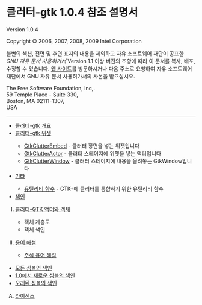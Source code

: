 # 클러터-gtk 1.0.4 참조 설명서 #

Version 1.0.4

Copyright &copy; 2006, 2007, 2008, 2009 Intel Corporation

불변의 섹션, 전면 및 후면 표지의 내용을 제외하고 자유 소프트웨어 재단이 공표한 _GNU 자유 문서 사용허가서_ Version 1.1 이상 버전의 조항에 따라 이 문서를 복사, 배포, 수정할 수 있습니다. [웹 사이트](http://www.fsf.org)를 방문하시거나 다음 주소로 요청하여 자유 소프트웨어 재단에서 GNU 자유 문서 사용허가서의 사본을 받으십시오.

The Free Software Foundation, Inc,.<br/>
59 Temple Place - Suite 330,<br/>
Boston, MA 02111-1307,<br/>
USA

---

<table border="0" width="100%">
<ul>
	<li><a href="chap1.markdown">클러터-gtk 개요</a></li>
	<li><a href="chap2.markdown">클러터-gtk 위젯</a></li>
	<ul>
		<li><a href="./chap2.markdown#gtkclutterembed">GtkClutterEmbed</a> - 클러터 장면을 넣는 위젯입니다</li>
		<li><a href="./chap2.markdown#gtkclutteractor">GtkClutterActor</a> - 클러터 스테이지에 위젯을 넣는 액터입니다</li>
		<li><a href="./chap2.markdown#gtkclutterwindow">GtkClutterWindow</a> - 클러터 스테이지에 내용을 올려놓는 GtkWindow입니다</li>
	</ul>
	<li><a href="chap3.markdown">기타</a></li>
	<ul>
		<li><a href="./chap3.markdown#%EC%9C%A0%ED%8B%B8%EB%A6%AC%ED%8B%B0-%ED%95%A8%EC%88%98">유틸리티 함수</a> - GTK+에 클러터를 통합하기 위한 유틸리티 함수</li>
	</ul>
	<li><a href="chap4.markdown">색인</a></li>
</ul>

<ol type="I">
	<li><a href="./chap5.markdown">클러터-GTK 액터와 객체</a></li>
	<ul>
		<li>객체 계층도</li>
		<li>객체 색인</li>
	</ul>
</ol>
<ol type="I" start="2">
	<li><a href="./chap6.markdown">용어 해설</a></li>
	<ul>
		<li><a href="./chap6.markdown#%EC%A3%BC%EC%84%9D-%EC%9A%A9%EC%96%B4-%ED%95%B4%EC%84%A4">주석 용어 해설</a></li>
	</ul>
</ol>
<ul>
	<li><a href="chap7.markdown">모든 심볼의 색인</a></li>
	<li><a href="chap8.markdown">1.0에서 새로운 심볼의 색인</a></li>
	<li><a href="chap9.markdown">오래된 심볼의 색인</a></li>
</ul>
<ol type="A">
	<li><a href="./chap10.markdown">라이선스</a></li>
</ol>
</td></tr></table>
